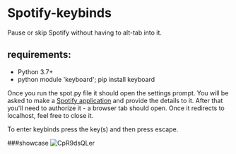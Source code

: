 # Spotify-keybinds
Pause or skip Spotify without having to alt-tab into it.

## requirements:
* Python 3.7+
* python module 'keyboard'; pip install keyboard

Once you run the spot.py file it should open the settings prompt. You will be asked to make a [Spotify application](https://developer.spotify.com/dashboard/applications) and provide the details to it. After that you'll need to authorize it - a browser tab should open. Once it redirects to localhost, feel free to close it.

To enter keybinds press the key(s) and then press escape. 

###showcase
![CpR9dsQLer](https://user-images.githubusercontent.com/88111864/155509667-d6441231-6005-4875-8c62-10ebb910224b.gif)
